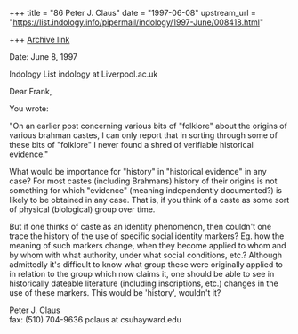 +++
title = "86 Peter J. Claus"
date = "1997-06-08"
upstream_url = "https://list.indology.info/pipermail/indology/1997-June/008418.html"

+++
[Archive link](https://list.indology.info/pipermail/indology/1997-June/008418.html)



Date: June 8, 1997 

Indology List
indology at Liverpool.ac.uk

Dear Frank,

You wrote:


"On an earlier post concerning various bits of
"folklore" about the origins of various brahman castes,
I can only report that in sorting through some of these
bits of "folklore" I never found a shred of verifiable
historical evidence."


What would be importance for "history" in "historical
evidence" in any case?  For most castes (including
Brahmans) history of their origins is not something for
which "evidence" (meaning independently documented?) is
likely to be obtained in any case.  That is, if you
think of a caste as some sort of physical (biological)
group over time.  

But if one thinks of caste as an identity phenomenon,
then couldn't one trace the history of the use of
specific social identity markers? Eg. how the meaning
of such markers change, when they become applied to
whom and by whom with what authority, under what social
conditions, etc.?  Although admittedly it's difficult
to know what group these were originally applied to in
relation to the group which now claims it, one should
be able to see in historically dateable literature
(including inscriptions, etc.) changes in the use of
these markers.  This would be 'history', wouldn't it? 


Peter J. Claus                        
fax: (510) 704-9636
pclaus at csuhayward.edu






